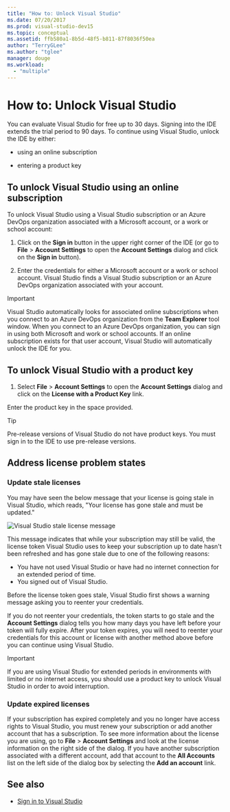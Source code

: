 ```yaml
---
title: "How to: Unlock Visual Studio"
ms.date: 07/20/2017
ms.prod: visual-studio-dev15
ms.topic: conceptual
ms.assetid: ffb580a1-8b5d-48f5-b811-87f8036f50ea
author: "TerryGLee"
ms.author: "tglee"
manager: douge
ms.workload:
  - "multiple"
---
```

# How to: Unlock Visual Studio

You can evaluate Visual Studio for free up to 30 days. Signing into the IDE extends the trial period to 90 days. To continue using Visual Studio, unlock the IDE by either:

- using an online subscription

- entering a product key

## To unlock Visual Studio using an online subscription

To unlock Visual Studio using a Visual Studio subscription or an Azure DevOps organization associated with a Microsoft account, or a work or school account:

1. Click on the **Sign in** button in the upper right corner of the IDE (or go to **File** > **Account Settings** to open the **Account Settings** dialog and click on the **Sign in** button).

1. Enter the credentials for either a Microsoft account or a work or school account. Visual Studio finds a Visual Studio subscription or an Azure DevOps organization associated with your account.

> [!IMPORTANT]
> Visual Studio automatically looks for associated online subscriptions when you connect to an Azure DevOps organization from the **Team Explorer** tool window. When you connect to an Azure DevOps organization, you can sign in using both Microsoft and work or school accounts. If an online subscription exists for that user account, Visual Studio will automatically unlock the IDE for you.

## To unlock Visual Studio with a product key

1. Select **File** > **Account Settings** to open the **Account Settings** dialog and click on the **License with a Product Key** link.

Enter the product key in the space provided.

> [!TIP]
> Pre-release versions of Visual Studio do not have product keys. You must sign in to the IDE to use pre-release versions.

## Address license problem states

### Update stale licenses

 You may have seen the below message that your license is going stale in Visual Studio, which reads, "Your license has gone stale and must be updated."

 ![Visual Studio stale license message](../ide/media/vs2017_stale-license.png)

 This message indicates that while your subscription may still be valid, the license token Visual Studio uses to keep your subscription up to date hasn't been refreshed and has gone stale due to one of the following reasons:

- You have not used Visual Studio or have had no internet connection for an extended period of time.
- You signed out of Visual Studio.

Before the license token goes stale, Visual Studio first shows a warning message asking you to reenter your credentials.

If you do not reenter your credentials, the token starts to go stale and the **Account Settings** dialog tells you how many days you have left before your token will fully expire. After your token expires, you will need to reenter your credentials for this account or license with another method above before you can continue using Visual Studio.

> [!Important]
> If you are using Visual Studio for extended periods in environments with limited or no internet access, you should use a product key to unlock Visual Studio in order to avoid interruption.

### Update expired licenses

 If your subscription has expired completely and you no longer have access rights to Visual Studio, you must renew your subscription or add another account that has a subscription. To see more information about the license you are using, go to **File** > **Account Settings** and look at the license information on the right side of the dialog. If you have another subscription associated with a different account, add that account to the **All Accounts** list on the left side of the dialog box by selecting the **Add an account** link.

## See also

* [Sign in to Visual Studio](../ide/signing-in-to-visual-studio.md)